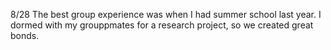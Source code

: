 8/28
	The best group experience was when I had summer school last year. I dormed with my grouppmates for a research project, so we created great bonds.